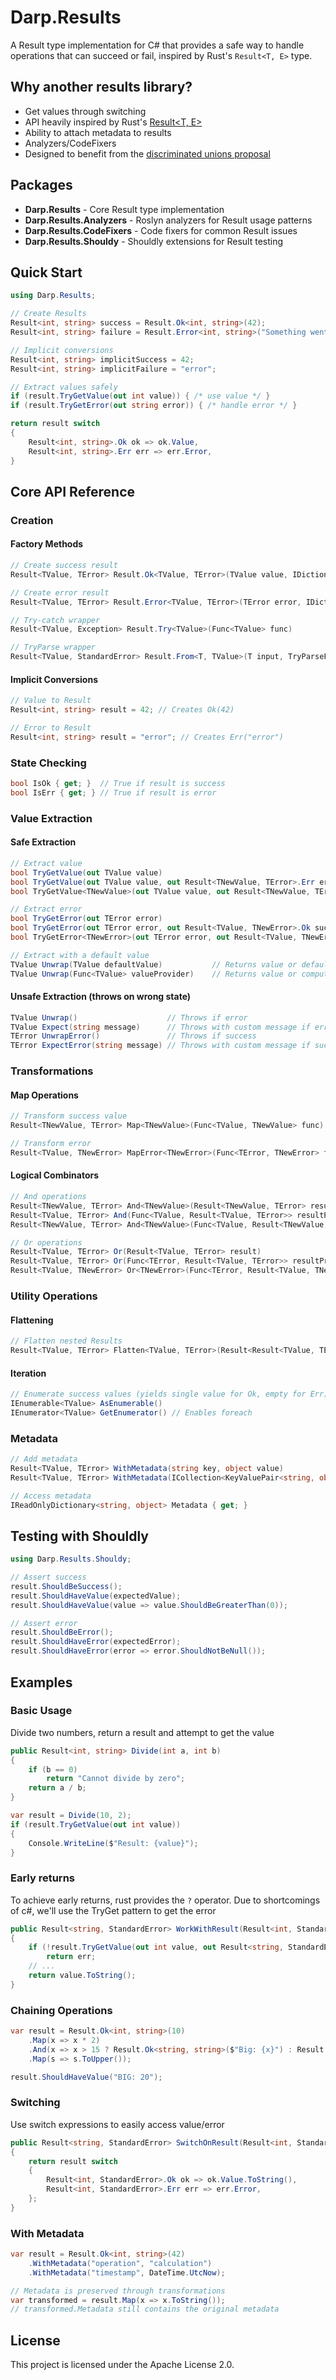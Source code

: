 # Darp.Results

A Result type implementation for C# that provides a safe way to handle operations that can succeed or fail, inspired by Rust's `Result<T, E>` type.

## Why another results library?

- Get values through switching
- API heavily inspired by Rust's [Result<T, E>](https://doc.rust-lang.org/std/result/enum.Result.html)
- Ability to attach metadata to results
- Analyzers/CodeFixers
- Designed to benefit from the [discriminated unions proposal](https://github.com/dotnet/csharplang/tree/main/meetings/working-groups/discriminated-unions)

## Packages

- **Darp.Results** - Core Result type implementation
- **Darp.Results.Analyzers** - Roslyn analyzers for Result usage patterns
- **Darp.Results.CodeFixers** - Code fixers for common Result issues
- **Darp.Results.Shouldy** - Shouldly extensions for Result testing

## Quick Start

```csharp
using Darp.Results;

// Create Results
Result<int, string> success = Result.Ok<int, string>(42);
Result<int, string> failure = Result.Error<int, string>("Something went wrong");

// Implicit conversions
Result<int, string> implicitSuccess = 42;
Result<int, string> implicitFailure = "error";

// Extract values safely
if (result.TryGetValue(out int value)) { /* use value */ }
if (result.TryGetError(out string error)) { /* handle error */ }

return result switch 
{
    Result<int, string>.Ok ok => ok.Value,
    Result<int, string>.Err err => err.Error,
}
```

## Core API Reference

### Creation

#### Factory Methods
```csharp
// Create success result
Result<TValue, TError> Result.Ok<TValue, TError>(TValue value, IDictionary<string, object>? metadata = null)

// Create error result  
Result<TValue, TError> Result.Error<TValue, TError>(TError error, IDictionary<string, object>? metadata = null)

// Try-catch wrapper
Result<TValue, Exception> Result.Try<TValue>(Func<TValue> func)

// TryParse wrapper
Result<TValue, StandardError> Result.From<T, TValue>(T input, TryParseFunc<T, TValue> tryParse)
```

#### Implicit Conversions
```csharp
// Value to Result
Result<int, string> result = 42; // Creates Ok(42)

// Error to Result  
Result<int, string> result = "error"; // Creates Err("error")
```

### State Checking

```csharp
bool IsOk { get; }  // True if result is success
bool IsErr { get; } // True if result is error
```

### Value Extraction

#### Safe Extraction
```csharp
// Extract value
bool TryGetValue(out TValue value)
bool TryGetValue(out TValue value, out Result<TNewValue, TError>.Err error)
bool TryGetValue<TNewValue>(out TValue value, out Result<TNewValue, TError>.Err error)

// Extract error
bool TryGetError(out TError error)
bool TryGetError(out TError error, out Result<TValue, TNewError>.Ok success)
bool TryGetError<TNewError>(out TError error, out Result<TValue, TNewError>.Ok success)

// Extract with a default value
TValue Unwrap(TValue defaultValue)           // Returns value or default
TValue Unwrap(Func<TValue> valueProvider)    // Returns value or computed default
```

#### Unsafe Extraction (throws on wrong state)
```csharp
TValue Unwrap()                    // Throws if error
TValue Expect(string message)      // Throws with custom message if error
TError UnwrapError()               // Throws if success
TError ExpectError(string message) // Throws with custom message if success
```

### Transformations

#### Map Operations
```csharp
// Transform success value
Result<TNewValue, TError> Map<TNewValue>(Func<TValue, TNewValue> func)

// Transform error
Result<TValue, TNewError> MapError<TNewError>(Func<TError, TNewError> func)
```

#### Logical Combinators
```csharp
// And operations
Result<TNewValue, TError> And<TNewValue>(Result<TNewValue, TError> result)
Result<TValue, TError> And(Func<TValue, Result<TValue, TError>> resultProvider)
Result<TNewValue, TError> And<TNewValue>(Func<TValue, Result<TNewValue, TError>> resultProvider)

// Or operations  
Result<TValue, TError> Or(Result<TValue, TError> result)
Result<TValue, TError> Or(Func<TError, Result<TValue, TError>> resultProvider)
Result<TValue, TNewError> Or<TNewError>(Func<TError, Result<TValue, TNewError>> resultProvider)
```

### Utility Operations

#### Flattening
```csharp
// Flatten nested Results
Result<TValue, TError> Flatten<TValue, TError>(Result<Result<TValue, TError>, TError> result)
```

#### Iteration
```csharp
// Enumerate success values (yields single value for Ok, empty for Err)
IEnumerable<TValue> AsEnumerable()
IEnumerator<TValue> GetEnumerator() // Enables foreach
```

### Metadata

```csharp
// Add metadata
Result<TValue, TError> WithMetadata(string key, object value)
Result<TValue, TError> WithMetadata(ICollection<KeyValuePair<string, object>> metadata)

// Access metadata
IReadOnlyDictionary<string, object> Metadata { get; }
```

## Testing with Shouldly

```csharp
using Darp.Results.Shouldy;

// Assert success
result.ShouldBeSuccess();
result.ShouldHaveValue(expectedValue);
result.ShouldHaveValue(value => value.ShouldBeGreaterThan(0));

// Assert error
result.ShouldBeError();
result.ShouldHaveError(expectedError);
result.ShouldHaveError(error => error.ShouldNotBeNull());
```

## Examples
### Basic Usage
Divide two numbers, return a result and attempt to get the value
```csharp
public Result<int, string> Divide(int a, int b)
{
    if (b == 0)
        return "Cannot divide by zero";
    return a / b;
}

var result = Divide(10, 2);
if (result.TryGetValue(out int value))
{
    Console.WriteLine($"Result: {value}");
}
```

### Early returns
To achieve early returns, rust provides the `?` operator. Due to shortcomings of c#, we'll use the TryGet pattern to get the error
```csharp
public Result<string, StandardError> WorkWithResult(Result<int, StandardError> result)
{
    if (!result.TryGetValue(out int value, out Result<string, StandardError>.Err? err))
        return err;
    // ...
    return value.ToString();
}
```

### Chaining Operations
```csharp
var result = Result.Ok<int, string>(10)
    .Map(x => x * 2)
    .And(x => x > 15 ? Result.Ok<string, string>($"Big: {x}") : Result.Error<string, string>("Too small"))
    .Map(s => s.ToUpper());

result.ShouldHaveValue("BIG: 20");
```

### Switching
Use switch expressions to easily access value/error
```csharp
public Result<string, StandardError> SwitchOnResult(Result<int, StandardError> result)
{
    return result switch
    {
        Result<int, StandardError>.Ok ok => ok.Value.ToString(),
        Result<int, StandardError>.Err err => err.Error,
    };
}
```

### With Metadata
```csharp
var result = Result.Ok<int, string>(42)
    .WithMetadata("operation", "calculation")
    .WithMetadata("timestamp", DateTime.UtcNow);

// Metadata is preserved through transformations
var transformed = result.Map(x => x.ToString());
// transformed.Metadata still contains the original metadata
```

## License

This project is licensed under the Apache License 2.0.
